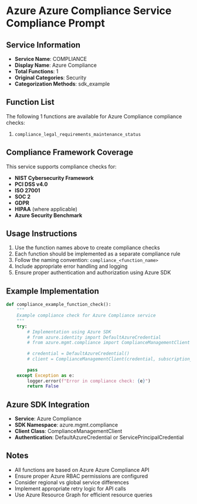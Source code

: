 # Azure Azure Compliance Service Compliance Prompt

## Service Information
- **Service Name**: COMPLIANCE
- **Display Name**: Azure Compliance
- **Total Functions**: 1
- **Original Categories**: Security
- **Categorization Methods**: sdk_example

## Function List
The following 1 functions are available for Azure Compliance compliance checks:

1. `compliance_legal_requirements_maintenance_status`


## Compliance Framework Coverage
This service supports compliance checks for:
- **NIST Cybersecurity Framework**
- **PCI DSS v4.0**
- **ISO 27001**
- **SOC 2**
- **GDPR**
- **HIPAA** (where applicable)
- **Azure Security Benchmark**

## Usage Instructions
1. Use the function names above to create compliance checks
2. Each function should be implemented as a separate compliance rule
3. Follow the naming convention: `compliance_<function_name>`
4. Include appropriate error handling and logging
5. Ensure proper authentication and authorization using Azure SDK

## Example Implementation
```python
def compliance_example_function_check():
    """
    Example compliance check for Azure Compliance service
    """
    try:
        # Implementation using Azure SDK
        # from azure.identity import DefaultAzureCredential
        # from azure.mgmt.compliance import ComplianceManagementClient
        
        # credential = DefaultAzureCredential()
        # client = ComplianceManagementClient(credential, subscription_id)
        
        pass
    except Exception as e:
        logger.error(f"Error in compliance check: {e}")
        return False
```

## Azure SDK Integration
- **Service**: Azure Compliance
- **SDK Namespace**: azure.mgmt.compliance
- **Client Class**: ComplianceManagementClient
- **Authentication**: DefaultAzureCredential or ServicePrincipalCredential

## Notes
- All functions are based on Azure Azure Compliance API
- Ensure proper Azure RBAC permissions are configured
- Consider regional vs global service differences
- Implement appropriate retry logic for API calls
- Use Azure Resource Graph for efficient resource queries
